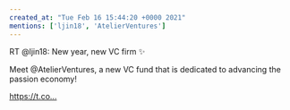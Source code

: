 ```yaml
---
created_at: "Tue Feb 16 15:44:20 +0000 2021"
mentions: ['ljin18', 'AtelierVentures']
---
```


RT @ljin18: New year, new VC firm ✨

Meet @AtelierVentures, a new VC fund that is dedicated to advancing the passion economy!

https://t.co…